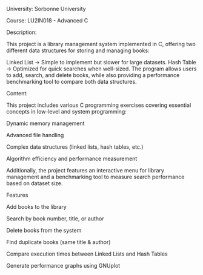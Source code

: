 University: Sorbonne University

Course: LU2IN018 - Advanced C


Description:

This project is a library management system implemented in C, offering two different data structures for storing and managing books:

Linked List → Simple to implement but slower for large datasets.
Hash Table → Optimized for quick searches when well-sized.
The program allows users to add, search, and delete books, while also providing a performance benchmarking tool to compare both data structures.


Content:

This project includes various C programming exercises covering essential concepts in low-level and system programming:

Dynamic memory management

Advanced file handling

Complex data structures (linked lists, hash tables, etc.)

Algorithm efficiency and performance measurement


Additionally, the project features an interactive menu for library management and a benchmarking tool to measure search performance based on dataset size.


Features

Add books to the library

Search by book number, title, or author

Delete books from the system

Find duplicate books (same title & author)

Compare execution times between Linked Lists and Hash Tables

Generate performance graphs using GNUplot
